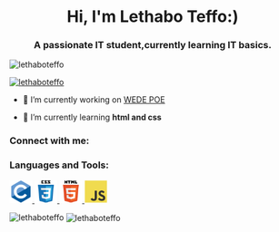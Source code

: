 <h1 align="center">Hi, I'm Lethabo Teffo:)</h1>
<h3 align="center">A passionate IT student,currently learning IT basics.</h3>

<p align="left"> <img src="https://komarev.com/ghpvc/?username=lethaboteffo&label=Profile%20views&color=0e75b6&style=flat" alt="lethaboteffo" /> </p>

<p align="left"> <a href="https://github.com/ryo-ma/github-profile-trophy"><img src="https://github-profile-trophy.vercel.app/?username=lethaboteffo" alt="lethaboteffo" /></a> </p>

- 🔭 I’m currently working on [WEDE POE](home.html)

- 🌱 I’m currently learning **html and css**

<h3 align="left">Connect with me:</h3>
<p align="left">
</p>

<h3 align="left">Languages and Tools:</h3>
<p align="left"> <a href="https://www.cprogramming.com/" target="_blank" rel="noreferrer"> <img src="https://raw.githubusercontent.com/devicons/devicon/master/icons/c/c-original.svg" alt="c" width="40" height="40"/> </a> <a href="https://www.w3schools.com/css/" target="_blank" rel="noreferrer"> <img src="https://raw.githubusercontent.com/devicons/devicon/master/icons/css3/css3-original-wordmark.svg" alt="css3" width="40" height="40"/> </a> <a href="https://www.w3.org/html/" target="_blank" rel="noreferrer"> <img src="https://raw.githubusercontent.com/devicons/devicon/master/icons/html5/html5-original-wordmark.svg" alt="html5" width="40" height="40"/> </a> <a href="https://developer.mozilla.org/en-US/docs/Web/JavaScript" target="_blank" rel="noreferrer"> <img src="https://raw.githubusercontent.com/devicons/devicon/master/icons/javascript/javascript-original.svg" alt="javascript" width="40" height="40"/> </a> </p>

<p><img align="left" src="https://github-readme-stats.vercel.app/api/top-langs?username=lethaboteffo&show_icons=true&locale=en&layout=compact" alt="lethaboteffo" /></p>

<p>&nbsp;<img align="center" src="https://github-readme-stats.vercel.app/api?username=lethaboteffo&show_icons=true&locale=en" alt="lethaboteffo" /></p>
